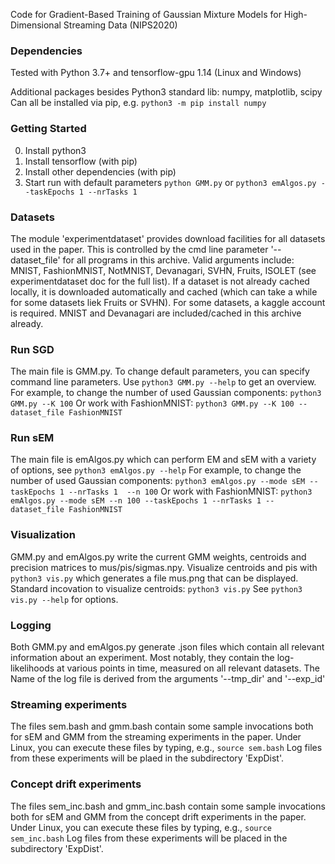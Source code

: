 Code for Gradient-Based Training of Gaussian Mixture Models for High-Dimensional Streaming Data (NIPS2020)

### Dependencies
Tested with Python 3.7+ and tensorflow-gpu 1.14 (Linux and Windows)

Additional packages besides Python3 standard lib: numpy, matplotlib, scipy
Can all be installed via pip, e.g. `python3 -m pip install numpy`

### Getting Started
0. Install python3
1. Install tensorflow (with pip)
2. Install other dependencies (with pip)
3. Start run with default parameters `python GMM.py` or `python3 emAlgos.py --taskEpochs 1 --nrTasks 1`

### Datasets
The module 'experimentdataset' provides download facilities for all datasets used in the paper. 
This is controlled by the cmd line parameter '--dataset_file' for all programs in this archive. Valid arguments include:
MNIST, FashionMNIST, NotMNIST, Devanagari, SVHN, Fruits, ISOLET (see experimentdataset doc for the full list). 
If a dataset is not already cached locally, it is downloaded automatically and cached (which can take a while for some datasets liek Fruits or SVHN). 
For some datasets, a kaggle account is required. 
MNIST and Devanagari are included/cached in this archive already.

### Run SGD
The main file is GMM.py. To change default parameters, you can specify command line parameters. Use `python3 GMM.py --help` to get an overview.
For example, to change the number of used Gaussian components: `python3 GMM.py --K 100`
Or work with FashionMNIST: `python3 GMM.py --K 100 --dataset_file FashionMNIST`

### Run sEM
The main file is emAlgos.py which can perform EM and sEM with a variety of options, see `python3 emAlgos.py --help`
For example, to change the number of used Gaussian components: `python3 emAlgos.py --mode sEM --taskEpochs 1 --nrTasks 1  --n 100`
Or work with FashionMNIST: `python3 emAlgos.py --mode sEM --n 100 --taskEpochs 1 --nrTasks 1 --dataset_file FashionMNIST`

### Visualization
GMM.py and emAlgos.py write the current GMM weights, centroids and precision matrices to mus/pis/sigmas.npy. 
Visualize centroids and pis with `python3 vis.py` which generates a file mus.png that can be displayed. 
Standard incovation to visualize centroids: `python3 vis.py` 
See `python3 vis.py --help` for options. 

### Logging
Both GMM.py and emAlgos.py generate .json files which contain all relevant information about an experiment. Most notably, they 
contain the log-likelihoods at various points in time, measured on all relevant datasets. 
The Name of the log file is derived from the arguments '--tmp_dir' and '--exp_id'

### Streaming experiments
The files sem.bash and gmm.bash contain some sample invocations both for sEM and GMM from the streaming experiments in the paper.
Under Linux, you can execute these files by typing, e.g., `source sem.bash`
Log files from these experiments will be plaed in the subdirectory 'ExpDist'. 

### Concept drift experiments
The files sem_inc.bash and gmm_inc.bash contain some sample invocations both for sEM and GMM from the concept drift experiments in the paper.
Under Linux, you can execute these files by typing, e.g.,  `source sem_inc.bash`
Log files from these experiments will be placed in the subdirectory 'ExpDist'. 
